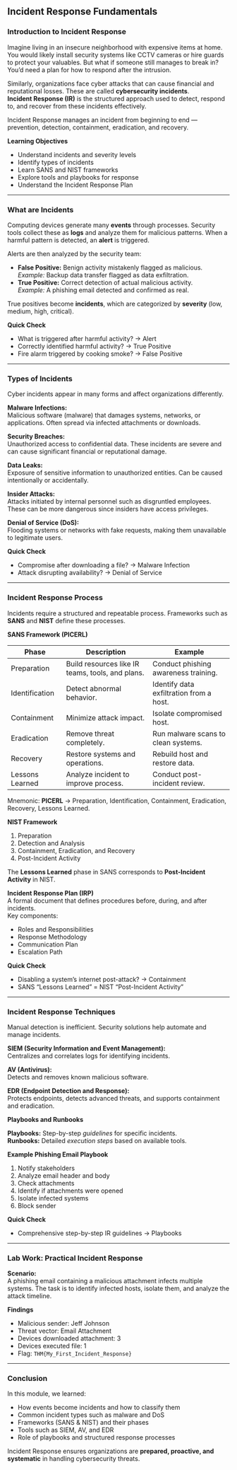 ## Incident Response Fundamentals

### Introduction to Incident Response

Imagine living in an insecure neighborhood with expensive items at home. You would likely install security systems like CCTV cameras or hire guards to protect your valuables. But what if someone still manages to break in? You’d need a plan for how to respond after the intrusion.

Similarly, organizations face cyber attacks that can cause financial and reputational losses. These are called **cybersecurity incidents**.  
**Incident Response (IR)** is the structured approach used to detect, respond to, and recover from these incidents effectively.

Incident Response manages an incident from beginning to end — prevention, detection, containment, eradication, and recovery.

**Learning Objectives**
- Understand incidents and severity levels  
- Identify types of incidents  
- Learn SANS and NIST frameworks  
- Explore tools and playbooks for response  
- Understand the Incident Response Plan  

---

### What are Incidents

Computing devices generate many **events** through processes. Security tools collect these as **logs** and analyze them for malicious patterns. When a harmful pattern is detected, an **alert** is triggered.

Alerts are then analyzed by the security team:
- **False Positive:** Benign activity mistakenly flagged as malicious.  
  *Example:* Backup data transfer flagged as data exfiltration.  
- **True Positive:** Correct detection of actual malicious activity.  
  *Example:* A phishing email detected and confirmed as real.

True positives become **incidents**, which are categorized by **severity** (low, medium, high, critical).

**Quick Check**
- What is triggered after harmful activity? → Alert  
- Correctly identified harmful activity? → True Positive  
- Fire alarm triggered by cooking smoke? → False Positive  

---

### Types of Incidents

Cyber incidents appear in many forms and affect organizations differently.

**Malware Infections:**  
Malicious software (malware) that damages systems, networks, or applications. Often spread via infected attachments or downloads.

**Security Breaches:**  
Unauthorized access to confidential data. These incidents are severe and can cause significant financial or reputational damage.

**Data Leaks:**  
Exposure of sensitive information to unauthorized entities. Can be caused intentionally or accidentally.

**Insider Attacks:**  
Attacks initiated by internal personnel such as disgruntled employees. These can be more dangerous since insiders have access privileges.

**Denial of Service (DoS):**  
Flooding systems or networks with fake requests, making them unavailable to legitimate users.

**Quick Check**
- Compromise after downloading a file? → Malware Infection  
- Attack disrupting availability? → Denial of Service  

---

### Incident Response Process

Incidents require a structured and repeatable process. Frameworks such as **SANS** and **NIST** define these processes.

**SANS Framework (PICERL)**

| Phase | Description | Example |
|-------|--------------|----------|
| Preparation | Build resources like IR teams, tools, and plans. | Conduct phishing awareness training. |
| Identification | Detect abnormal behavior. | Identify data exfiltration from a host. |
| Containment | Minimize attack impact. | Isolate compromised host. |
| Eradication | Remove threat completely. | Run malware scans to clean systems. |
| Recovery | Restore systems and operations. | Rebuild host and restore data. |
| Lessons Learned | Analyze incident to improve process. | Conduct post-incident review. |

Mnemonic: **PICERL** → Preparation, Identification, Containment, Eradication, Recovery, Lessons Learned.

**NIST Framework**

1. Preparation  
2. Detection and Analysis  
3. Containment, Eradication, and Recovery  
4. Post-Incident Activity  

The **Lessons Learned** phase in SANS corresponds to **Post-Incident Activity** in NIST.

**Incident Response Plan (IRP)**  
A formal document that defines procedures before, during, and after incidents.  
Key components:
- Roles and Responsibilities  
- Response Methodology  
- Communication Plan  
- Escalation Path  

**Quick Check**
- Disabling a system’s internet post-attack? → Containment  
- SANS “Lessons Learned” = NIST “Post-Incident Activity”  

---

### Incident Response Techniques

Manual detection is inefficient. Security solutions help automate and manage incidents.

**SIEM (Security Information and Event Management):**  
Centralizes and correlates logs for identifying incidents.

**AV (Antivirus):**  
Detects and removes known malicious software.

**EDR (Endpoint Detection and Response):**  
Protects endpoints, detects advanced threats, and supports containment and eradication.

**Playbooks and Runbooks**

**Playbooks:** Step-by-step *guidelines* for specific incidents.  
**Runbooks:** Detailed *execution steps* based on available tools.

**Example Phishing Email Playbook**
1. Notify stakeholders  
2. Analyze email header and body  
3. Check attachments  
4. Identify if attachments were opened  
5. Isolate infected systems  
6. Block sender  

**Quick Check**
- Comprehensive step-by-step IR guidelines → Playbooks  

---

### Lab Work: Practical Incident Response

**Scenario:**  
A phishing email containing a malicious attachment infects multiple systems. The task is to identify infected hosts, isolate them, and analyze the attack timeline.

**Findings**
- Malicious sender: Jeff Johnson  
- Threat vector: Email Attachment  
- Devices downloaded attachment: 3  
- Devices executed file: 1  
- Flag: `THM{My_First_Incident_Response}`  

---

### Conclusion

In this module, we learned:
- How events become incidents and how to classify them  
- Common incident types such as malware and DoS  
- Frameworks (SANS & NIST) and their phases  
- Tools such as SIEM, AV, and EDR  
- Role of playbooks and structured response processes  

Incident Response ensures organizations are **prepared, proactive, and systematic** in handling cybersecurity threats.
